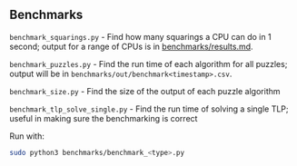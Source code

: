 
## Benchmarks
`benchmark_squarings.py` - Find how many squarings a CPU can do in 1 second; output for a range of CPUs is in [benchmarks/results.md](./results.md).

`benchmark_puzzles.py` - Find the run time of each algorithm for all puzzles; output will be in `benchmarks/out/benchmark<timestamp>.csv`.

`benchmark_size.py` - Find the size of the output of each puzzle algorithm

`benchmark_tlp_solve_single.py` - Find the run time of solving a single TLP; useful in making sure the benchmarking is correct

Run with:
```bash
sudo python3 benchmarks/benchmark_<type>.py
```
